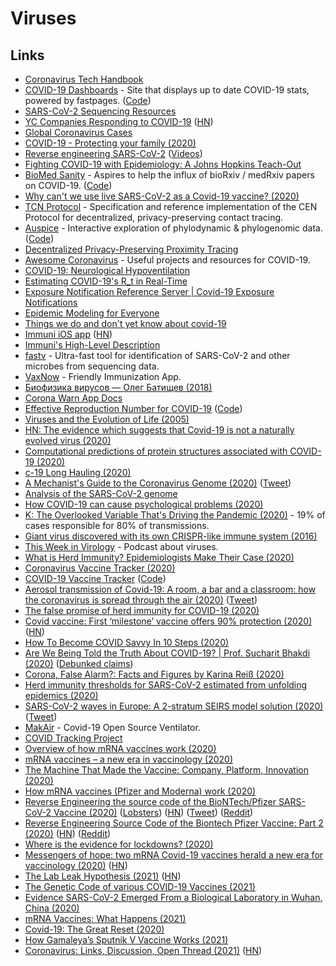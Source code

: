 # Viruses

## Links

* [Coronavirus Tech Handbook](https://coronavirustechhandbook.com)
* [COVID-19 Dashboards](https://covid19dashboards.com) - Site that displays up to date COVID-19 stats, powered by fastpages. ([Code](https://github.com/github/covid19-dashboard))
* [SARS-CoV-2 Sequencing Resources](https://github.com/CDCgov/SARS-CoV-2\_Sequencing)
* [YC Companies Responding to COVID-19](https://www.ycombinator.com/covid) ([HN](https://news.ycombinator.com/item?id=22687131))
* [Global Coronavirus Cases](https://coronavirus.projectpage.app)
* [COVID-19 - Protecting your family (2020)](https://vimeo.com/399733860)
* [Reverse engineering SARS-CoV-2](https://github.com/geohot/corona) ([Videos](https://www.youtube.com/watch?v=8vWaawiUteM))
* [Fighting COVID-19 with Epidemiology: A Johns Hopkins Teach-Out](https://www.coursera.org/learn/covid19-epidemiology)
* [BioMed Sanity](http://biomed-sanity.com) - Aspires to help the influx of bioRxiv / medRxiv papers on COVID-19. ([Code](https://github.com/karpathy/covid-sanity))
* [Why can't we use live SARS-CoV-2 as a Covid-19 vaccine? (2020)](https://www.reddit.com/r/askscience/comments/fwuyem/why_cant_we_use_live_sarscov2\_as_a_covid19\_vaccine/)
* [TCN Protocol](https://github.com/TCNCoalition/TCN) - Specification and reference implementation of the CEN Protocol for decentralized, privacy-preserving contact tracing.
* [Auspice](https://nextstrain.github.io/auspice/) - Interactive exploration of phylodynamic & phylogenomic data. ([Code](https://github.com/nextstrain/auspice))
* [Decentralized Privacy-Preserving Proximity Tracing](https://github.com/DP-3T/documents)
* [Awesome Coronavirus](https://github.com/soroushchehresa/awesome-coronavirus) - Useful projects and resources for COVID-19.
* [COVID-19: Neurological Hypoventilation](https://mad.science.blog/2020/04/11/covid-19-neurological-hypoventilation/)
* [Estimating COVID-19's R_t in Real-Time](https://github.com/k-sys/covid-19/blob/master/Realtime%20R0.ipynb)
* [Exposure Notification Reference Server | Covid-19 Exposure Notifications](https://github.com/google/exposure-notifications-server)
* [Epidemic Modeling for Everyone](https://github.com/DataForScience/Epidemiology101)
* [Things we do and don't yet know about covid-19](https://twitter.com/meganranney/status/1264589288659922945)
* [Immuni iOS app](https://github.com/immuni-app/immuni-app-ios) ([HN](https://news.ycombinator.com/item?id=23396499))
* [Immuni's High-Level Description](https://github.com/immuni-app/immuni-documentation)
* [fastv](https://github.com/OpenGene/fastv) - Ultra-fast tool for identification of SARS-CoV-2 and other microbes from sequencing data.
* [VaxNow](https://vaxnow.org) - Friendly Immunization App.
* [Биофизика вирусов — Олег Батищев (2018)](https://www.youtube.com/watch?v=kNwMwaNHcv8)
* [Corona Warn App Docs](https://github.com/corona-warn-app/cwa-documentation)
* [Effective Reproduction Number for COVID-19](https://rt.live) ([Code](https://github.com/rtcovidlive/covid-dash))
* [Viruses and the Evolution of Life (2005)](https://www.asmscience.org/content/book/10.1128/9781555817626)
* [HN: The evidence which suggests that Covid-19 is not a naturally evolved virus (2020)](https://news.ycombinator.com/item?id=23875758)
* [Computational predictions of protein structures associated with COVID-19 (2020)](https://deepmind.com/research/open-source/computational-predictions-of-protein-structures-associated-with-COVID-19)
* [c-19 Long Hauling (2020)](https://blog.rumyra.com/2020-08-14-c-19-long-hauling/)
* [A Mechanist's Guide to the Coronavirus Genome (2020)](https://csvoss.com/a-mechanists-guide-to-the-coronavirus-genome) ([Tweet](https://twitter.com/csvoss/status/1295458745833594880))
* [Analysis of the SARS-CoV-2 genome](https://github.com/nqureshi/sars-cov-2)
* [How COVID-19 can cause psychological problems (2020)](https://www.youtube.com/watch?v=LIOxKVrVRy4)
* [K: The Overlooked Variable That's Driving the Pandemic (2020)](https://www.theatlantic.com/health/archive/2020/09/k-overlooked-variable-driving-pandemic/616548/) - 19% of cases responsible for 80% of transmissions.
* [Giant virus discovered with its own CRISPR-like immune system (2016)](https://www.ibtimes.co.uk/could-giant-virus-own-immune-system-be-branch-life-1546905?platform=hootsuite)
* [This Week in Virology](https://www.microbe.tv/twiv/) - Podcast about viruses.
* [What is Herd Immunity? Epidemiologists Make Their Case (2020)](https://www.youtube.com/watch?v=QJajHxG3C9A)
* [Coronavirus Vaccine Tracker (2020)](https://www.nytimes.com/interactive/2020/science/coronavirus-vaccine-tracker.html)
* [COVID-19 Vaccine Tracker](https://thevaccinetracker.com) ([Code](https://github.com/thevaccinetracker/thevaccinetracker))
* [Aerosol transmission of Covid-19: A room, a bar and a classroom: how the coronavirus is spread through the air (2020)](https://english.elpais.com/society/2020-10-28/a-room-a-bar-and-a-class-how-the-coronavirus-is-spread-through-the-air.html) ([Tweet](https://twitter.com/jljcolorado/status/1321599800714817537))
* [The false promise of herd immunity for COVID-19 (2020)](https://www.nature.com/articles/d41586-020-02948-4)
* [Covid vaccine: First ‘milestone’ vaccine offers 90% protection (2020)](https://www.bbc.com/news/health-54873105) ([HN](https://news.ycombinator.com/item?id=25033844))
* [How To Become COVID Savvy In 10 Steps (2020)](https://medium.com/applied-data-science/how-to-become-covid-savvy-in-10-steps-b5942db3ac85)
* [Are We Being Told the Truth About COVID-19? | Prof. Sucharit Bhakdi (2020)](https://www.youtube.com/watch?v=ZnpnBYgGARE) ([Debunked claims](https://translate.google.com/translate?hl=\&sl=de\&tl=en\&u=https%3A%2F%2Fcorrectiv.org%2Ffaktencheck%2F2020%2F06%2F19%2Fimpfung-gegen-covid-19-sinnlos-sucharit-bhakdi-stellt-unbelegte-behauptungen-auf%2F))
* [Corona, False Alarm?: Facts and Figures by Karina Reiß (2020)](https://www.goodreads.com/book/show/55370694-corona-false-alarm)
* [Herd immunity thresholds for SARS-CoV-2 estimated from unfolding epidemics (2020)](https://www.medrxiv.org/content/10.1101/2020.07.23.20160762v3)
* [SARS-CoV-2 waves in Europe: A 2-stratum SEIRS model solution (2020)](https://www.medrxiv.org/content/10.1101/2020.10.09.20210146v2) ([Tweet](https://twitter.com/federicolois/status/1316127717331480578))
* [MakAir](https://github.com/makers-for-life/makair) - Covid-19 Open Source Ventilator.
* [COVID Tracking Project](https://covidtracking.com)
* [Overview of how mRNA vaccines work (2020)](https://twitter.com/scientistswanda/status/1335988328362090500?s=21)
* [mRNA vaccines – a new era in vaccinology (2020)](https://www.ncbi.nlm.nih.gov/pmc/articles/PMC5906799/pdf/nihms955599.pdf)
* [The Machine That Made the Vaccine: Company, Platform, Innovation (2020)](https://overcast.fm/+BlzGsJabc)
* [How mRNA vaccines (Pfizer and Moderna) work (2020)](https://twitter.com/WheatNOil/status/1339624815137722368)
* [Reverse Engineering the source code of the BioNTech/Pfizer SARS-CoV-2 Vaccine (2020)](https://berthub.eu/articles/posts/reverse-engineering-source-code-of-the-biontech-pfizer-vaccine/) ([Lobsters](https://lobste.rs/s/qoqbdc/reverse_engineering_source_code)) ([HN](https://news.ycombinator.com/item?id=25538820)) ([Tweet](https://twitter.com/PowerDNS_Bert/status/1342568484946010116)) ([Reddit](https://www.reddit.com/r/programming/comments/kk8pxz/this_programmer_reverse_engineered_the_pfizer/))
* [Reverse Engineering Source Code of the Biontech Pfizer Vaccine: Part 2 (2020)](https://berthub.eu/articles/posts/part-2-reverse-engineering-source-code-of-the-biontech-pfizer-vaccine/) ([HN](https://news.ycombinator.com/item?id=25598270)) ([Reddit](https://www.reddit.com/r/programming/comments/ko5esy/reverse_engineering_source_code_of_the_biontech/))
* [Where is the evidence for lockdowns? (2020)](https://www.reddit.com/r/LockdownSkepticism/comments/kmc1wl/where_is_the_evidence_for_lockdowns/)
* [Messengers of hope: two mRNA Covid-19 vaccines herald a new era for vaccinology (2020)](https://www.nature.com/articles/s41587-020-00807-1) ([HN](https://news.ycombinator.com/item?id=25577215))
* [The Lab Leak Hypothesis (2021)](https://nymag.com/intelligencer/article/coronavirus-lab-escape-theory.html) ([HN](https://news.ycombinator.com/item?id=25640323))
* [The Genetic Code of various COVID-19 Vaccines (2021)](https://berthub.eu/articles/posts/genetic-code-of-covid-19-vaccines/)
* [Evidence SARS-CoV-2 Emerged From a Biological Laboratory in Wuhan, China (2020)](https://project-evidence.github.io)
* [mRNA Vaccines: What Happens (2021)](https://blogs.sciencemag.org/pipeline/archives/2021/01/21/mrna-vaccines-what-happens)
* [Covid-19: The Great Reset (2020)](http://reparti.free.fr/schwab2020.pdf)
* [How Gamaleya’s Sputnik V Vaccine Works (2021)](https://www.nytimes.com/interactive/2021/health/gamaleya-covid-19-vaccine.html)
* [Coronavirus: Links, Discussion, Open Thread (2021)](https://astralcodexten.substack.com/p/coronavirus-links-discussion-open) ([HN](https://news.ycombinator.com/item?id=26151086))
